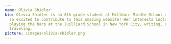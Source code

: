 ```yaml
---
name: Olivia Shidler
bio: Olivia Shidler is an 8th grade student at Millburn Middle School and she is
  so excited to contribute to this amazing website! Her interests include
  playing the harp at the Juilliard School in New York City, writing, and
  traveling.
picture: /images/olivia-shidler.png
---
```

